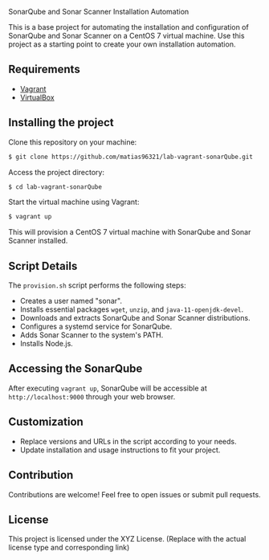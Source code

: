 SonarQube and Sonar Scanner Installation Automation

This is a base project for automating the installation and configuration of SonarQube and Sonar Scanner on a CentOS 7 virtual machine. Use this project as a starting point to create your own installation automation.

## Requirements

- [Vagrant](https://www.vagrantup.com/downloads)
- [VirtualBox](https://www.virtualbox.org/wiki/Downloads)

## Installing the project

Clone this repository on your machine:

```bash
$ git clone https://github.com/matias96321/lab-vagrant-sonarQube.git
```

Access the project directory:

```bash
$ cd lab-vagrant-sonarQube
```

Start the virtual machine using Vagrant:

```bash
$ vagrant up
```

This will provision a CentOS 7 virtual machine with SonarQube and Sonar Scanner installed.

## Script Details

The `provision.sh` script performs the following steps:

- Creates a user named "sonar".
- Installs essential packages `wget`, `unzip`, and `java-11-openjdk-devel`.
- Downloads and extracts SonarQube and Sonar Scanner distributions.
- Configures a systemd service for SonarQube.
- Adds Sonar Scanner to the system's PATH.
- Installs Node.js.

## Accessing the SonarQube

After executing `vagrant up`, SonarQube will be accessible at `http://localhost:9000` through your web browser.

## Customization

- Replace versions and URLs in the script according to your needs.
- Update installation and usage instructions to fit your project.

## Contribution

Contributions are welcome! Feel free to open issues or submit pull requests.

## License

This project is licensed under the XYZ License. (Replace with the actual license type and corresponding link)
